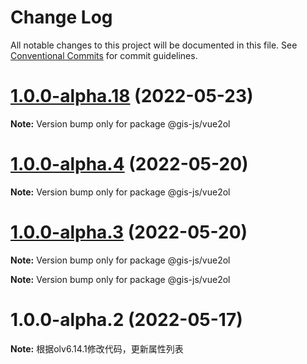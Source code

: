 # Change Log

All notable changes to this project will be documented in this file.
See [Conventional Commits](https://conventionalcommits.org) for commit guidelines.

# [1.0.0-alpha.18](https://github.com/panzhiyue/gis-js/compare/v1.0.0-alpha.2...v1.0.0-alpha.18) (2022-05-23)

**Note:** Version bump only for package @gis-js/vue2ol






# [1.0.0-alpha.4](https://github.com/panzhiyue/gis-js/compare/v1.0.0-alpha.2...v1.0.0-alpha.4) (2022-05-20)

**Note:** Version bump only for package @gis-js/vue2ol





# [1.0.0-alpha.3](https://github.com/panzhiyue/vue2ol/compare/v1.0.0-alpha.2...v1.0.0-alpha.3) (2022-05-20)

**Note:** Version bump only for package @gis-js/vue2ol







**Note:** Version bump only for package @gis-js/vue2ol





# 1.0.0-alpha.2 (2022-05-17)

**Note:** 根据olv6.14.1修改代码，更新属性列表
